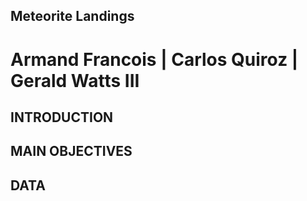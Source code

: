 ## Meteorite Landings

# Armand Francois | Carlos Quiroz | Gerald Watts III

## INTRODUCTION

## MAIN OBJECTIVES

## DATA
